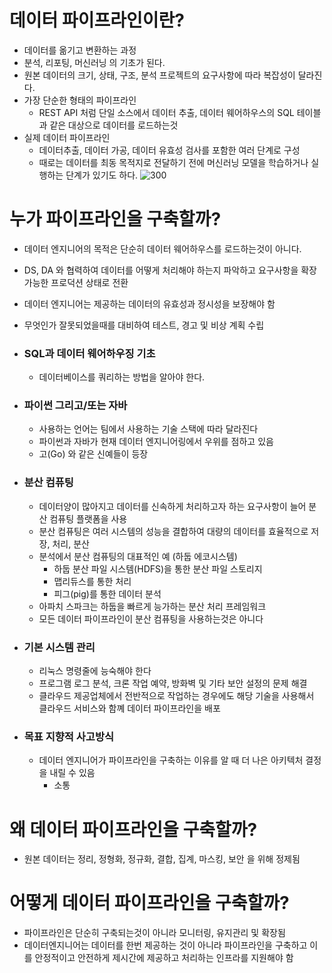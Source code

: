 # 데이터 파이프라인이란?

- 데이터를 옮기고 변환하는 과정
- 분석, 리포팅, 머신러닝 의 기초가 된다.
- 원본 데이터의 크기, 상태, 구조, 분석 프로젝트의 요구사항에 따라 복잡성이 달라진다.
- 가장 단순한 형태의 파이프라인
    - REST API 처럼 단일 소스에서 데이터 추출, 데이터 웨어하우스의 SQL 테이블과 같은 대상으로 데이터를 로드하는것
- 실제 데이터 파이프라인
    - 데이터추출, 데이터 가공, 데이터 유효성 검사를 포함한 여러 단계로 구성
    - 때로는 데이터를 최동 목적지로 전달하기 전에 머신러닝 모델을 학습하거나 실행하는 단계가 있기도 하다.
    ![300](https://i.imgur.com/5KNPKCh.png)

# 누가 파이프라인을 구축할까?

- 데이터 엔지니어의 목적은 단순히 데이터 웨어하우스를 로드하는것이 아니다.
- DS, DA 와 협력하여 데이터를 어떻게 처리해야 하는지 파악하고 요구사항을 확장 가능한 프로덕션 상태로 전환
- 데이터 엔지니어는 제공하는 데이터의 유효성과 정시성을 보장해야 함
- 무엇인가 잘못되었을때를 대비하여 테스트, 경고 및 비상 계획 수립

- ### SQL과 데이터 웨어하우징 기초
	- 데이터베이스를 쿼리하는 방법을 알아야 한다.

- ### 파이썬 그리고/또는 자바
	- 사용하는 언어는 팀에서 사용하는 기술 스택에 따라 달라진다
	- 파이썬과 자바가 현재 데이터 엔지니어링에서 우위를 점하고 있음
	- 고(Go) 와 같은 신예들이 등장

- ### 분산 컴퓨팅
	- 데이터양이 많아지고 데이터를 신속하게 처리하고자 하는 요구사항이 늘어 분산 컴퓨팅 플랫폼을 사용
	- 분산 컴퓨팅은 여러 시스템의 성능을 결합하여 대량의 데이터를 효율적으로 저장, 처리, 분산
	- 분석에서 분산 컴퓨팅의 대표적인 예 (하둡 에코시스템)
	    - 하둡 분산 파일 시스템(HDFS)을 통한 분산 파일 스토리지
	    - 맵리듀스를 통한 처리
	    - 피그(pig)를 통한 데이터 분석
	- 아파치 스파크는 하둡을 빠르게 능가하는 분산 처리 프레임워크
	- 모든 데이터 파이프라인이 분산 컴퓨팅을 사용하는것은 아니다

- ### 기본 시스템 관리
	- 리눅스 명령줄에 능숙해야 한다
	- 프로그램 로그 분석, 크론 작업 예약, 방화벽 및 기타 보안 설정의 문제 해결
	- 클라우드 제공업체에서 전반적으로 작업하는 경우에도 해당 기술을 사용해서 클라우드 서비스와 함꼐 데이터 파이프라인을 배포

- ### 목표 지향적 사고방식
	- 데이터 엔지니어가 파이프라인을 구축하는 이유를 알 때 더 나은 아키텍처 결정을 내릴 수 있음
	    - 소통

# 왜 데이터 파이프라인을 구축할까?

- 원본 데이터는 정리, 정형화, 정규화, 결합, 집계, 마스킹, 보안 을 위해 정제됨

# 어떻게 데이터 파이프라인을 구축할까?

- 파이프라인은 단순히 구축되는것이 아니라 모니터링, 유지관리 및 확장됨
- 데이터엔지니어는 데이터를 한번 제공하는 것이 아니라 파이프라인을 구축하고 이를 안정적이고 안전하게 제시간에 제공하고 처리하는 인프라를 지원해야 함